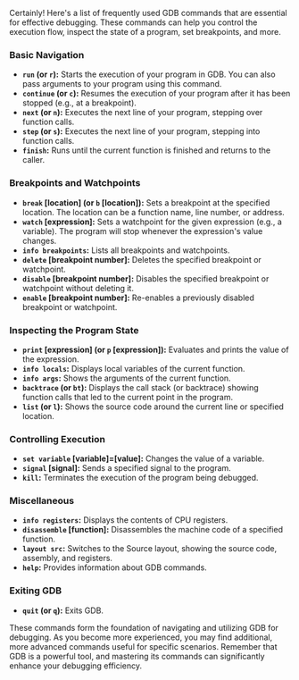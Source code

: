 Certainly! Here's a list of frequently used GDB commands that are essential for effective debugging. These commands can help you control the execution flow, inspect the state of a program, set breakpoints, and more.

### Basic Navigation
- **`run` (or `r`):** Starts the execution of your program in GDB. You can also pass arguments to your program using this command.
- **`continue` (or `c`):** Resumes the execution of your program after it has been stopped (e.g., at a breakpoint).
- **`next` (or `n`):** Executes the next line of your program, stepping over function calls.
- **`step` (or `s`):** Executes the next line of your program, stepping into function calls.
- **`finish`:** Runs until the current function is finished and returns to the caller.

### Breakpoints and Watchpoints
- **`break` [location] (or `b` [location]):** Sets a breakpoint at the specified location. The location can be a function name, line number, or address.
- **`watch` [expression]:** Sets a watchpoint for the given expression (e.g., a variable). The program will stop whenever the expression's value changes.
- **`info breakpoints`:** Lists all breakpoints and watchpoints.
- **`delete` [breakpoint number]:** Deletes the specified breakpoint or watchpoint.
- **`disable` [breakpoint number]:** Disables the specified breakpoint or watchpoint without deleting it.
- **`enable` [breakpoint number]:** Re-enables a previously disabled breakpoint or watchpoint.

### Inspecting the Program State
- **`print` [expression] (or `p` [expression]):** Evaluates and prints the value of the expression.
- **`info locals`:** Displays local variables of the current function.
- **`info args`:** Shows the arguments of the current function.
- **`backtrace` (or `bt`):** Displays the call stack (or backtrace) showing function calls that led to the current point in the program.
- **`list` (or `l`):** Shows the source code around the current line or specified location.

### Controlling Execution
- **`set variable` [variable]=[value]:** Changes the value of a variable.
- **`signal` [signal]:** Sends a specified signal to the program.
- **`kill`:** Terminates the execution of the program being debugged.

### Miscellaneous
- **`info registers`:** Displays the contents of CPU registers.
- **`disassemble` [function]:** Disassembles the machine code of a specified function.
- **`layout src`:** Switches to the Source layout, showing the source code, assembly, and registers.
- **`help`:** Provides information about GDB commands.

### Exiting GDB
- **`quit` (or `q`):** Exits GDB.

These commands form the foundation of navigating and utilizing GDB for debugging. As you become more experienced, you may find additional, more advanced commands useful for specific scenarios. Remember that GDB is a powerful tool, and mastering its commands can significantly enhance your debugging efficiency.